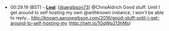 * <a id="00:29.19">00:29.19 (BST)</a> - __[Loqi](https://github.com/Loqi)__: [<a href="https://twitter.com/aegibson73">@aegibson73</a>] @ChrisAldrich Good stuff. Until I get around to self hosting my own @withknown instance, I won't be able to reply… http://known.aaronegibson.com/2016/good-stuff-until-i-get-around-to-self-hosting-my (http://twtr.io/1GqWp213hMs)
